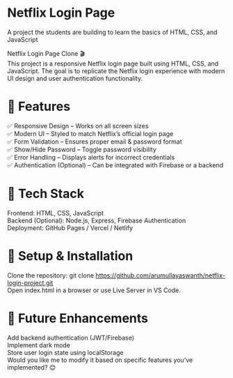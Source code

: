 # Netflix Login Page 
A project the students are building to learn the basics of HTML, CSS, and JavaScript

Netflix Login Page Clone 🎬                                                                                                                                                                                                                        
This project is a responsive Netflix login page built using HTML, CSS, and JavaScript. The goal is to replicate the Netflix login experience with modern UI design and user authentication functionality.

# 📌 Features                                                                                                                                                                                                                                      
✅ Responsive Design – Works on all screen sizes                                                                                                                                                                                                   
✅ Modern UI – Styled to match Netflix’s official login page                                                                                                                                                                                       
✅ Form Validation – Ensures proper email & password format                                                                                                                                                                                        
✅ Show/Hide Password – Toggle password visibility                                                                                                                                                                                                 
✅ Error Handling – Displays alerts for incorrect credentials                                                                                                                                                                                      
✅ Authentication (Optional) – Can be integrated with Firebase or a backend



# 📂 Tech Stack                                                                                                                                                                                                                                 
Frontend: HTML, CSS, JavaScript                                                                                                                                                                                                                     
Backend (Optional): Node.js, Express, Firebase Authentication                                                                                                                                                                                       
Deployment: GitHub Pages / Vercel / Netlify                                                                                                                                                                                                         

# 🚀 Setup & Installation                                                                                                                                                                                                                          
Clone the repository: git clone https://github.com/arumullayaswanth/netflix-login-project.git                                                                                                                                                       
Open index.html in a browser or use Live Server in VS Code.

# 🔧 Future Enhancements                                                                                                                                                                                                                           
Add backend authentication (JWT/Firebase)                                                                                                                                                                                                           
Implement dark mode                                                                                                                                                                                                                                 
Store user login state using localStorage                                                                                                                                                                                                           
Would you like me to modify it based on specific features you’ve implemented? 😊                                            







